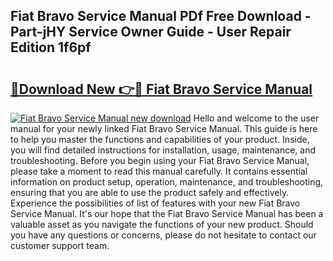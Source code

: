 ## Fiat Bravo Service Manual PDf Free Download - Part-jHY Service Owner Guide - User Repair Edition 1f6pf

# <h2><a href="http://cf26017.oget.top/?id=Fiat+Bravo+Service+Manual">🔗Download New 👉🔴 Fiat Bravo Service Manual</a></h2>

[![Fiat Bravo Service Manual new download](https://i.imgur.com/5g1atiW.png)](http://cf26017.oget.top/?id=Fiat+Bravo+Service+Manual)
Hello and welcome to the user manual for your newly linked Fiat Bravo Service Manual. This guide is here to help you master the functions and capabilities of your product. Inside, you will find detailed instructions for installation, usage, maintenance, and troubleshooting. Before you begin using your Fiat Bravo Service Manual, please take a moment to read this manual carefully. It contains essential information on product setup, operation, maintenance, and troubleshooting, ensuring that you are able to use the product safely and effectively. Experience the possibilities of list of features with your new Fiat Bravo Service Manual. It's our hope that the Fiat Bravo Service Manual has been a valuable asset as you navigate the functions of your new product. Should you have any questions or concerns, please do not hesitate to contact our customer support team.
